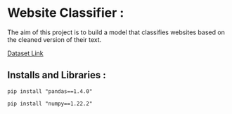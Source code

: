 # Website Classifier :
  The aim of this project is to build a model that classifies websites based on the cleaned version of their text.
 
 [Dataset Link](https://www.kaggle.com/hetulmehta/website-classification)
 
 ## Installs and Libraries :
 ```
pip install "pandas==1.4.0"
```

```
pip install "numpy==1.22.2"
```
